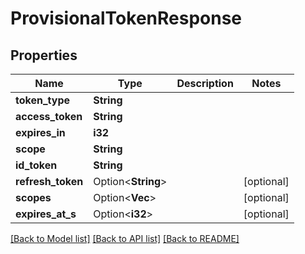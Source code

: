 # ProvisionalTokenResponse

## Properties

Name | Type | Description | Notes
------------ | ------------- | ------------- | -------------
**token_type** | **String** |  | 
**access_token** | **String** |  | 
**expires_in** | **i32** |  | 
**scope** | **String** |  | 
**id_token** | **String** |  | 
**refresh_token** | Option<**String**> |  | [optional]
**scopes** | Option<**Vec<String>**> |  | [optional]
**expires_at_s** | Option<**i32**> |  | [optional]

[[Back to Model list]](../README.md#documentation-for-models) [[Back to API list]](../README.md#documentation-for-api-endpoints) [[Back to README]](../README.md)


